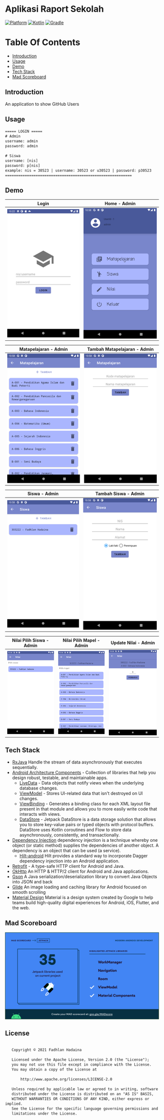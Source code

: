 
# Aplikasi Raport Sekolah
[![Platform](https://img.shields.io/badge/platform-Android-green.svg)](http://developer.android.com/index.html) [![Kotlin](https://img.shields.io/badge/java-1.8-orange.svg)](http://kotlinlang.org) [![Gradle](https://img.shields.io/badge/gradle-4.2.1-%2366DCB8.svg)](https://developer.android.com/studio/releases/gradle-plugin)

# Table Of Contents
- [Introduction](#introduction)
- [Usage](#usage)
- [Demo](#demo)
- [Tech Stack](#tech-stack)
- [Mad Scoreboard](#mad-scoreboard)

## Introduction

An application to show GitHub Users

## Usage

```
===== LOGIN =====
# Admin
username: admin
password: admin

# Siswa
username: [nis]
password: p[nis]
example: nis = 30523 | username: 30523 or u30523 | password: p30523
==========================================================
```

## Demo

|Login|Home - Admin|
|--|--|
|![](assets/login.png?raw=true)|![](assets/home-admin.png?raw=true)|

|Matapelajaran - Admin|Tambah Matapelajaran - Admin|
|--|--|
|![](assets/mapel-admin.png?raw=true)|![](assets/tambahMapel-admin.png?raw=true)|

|Siswa - Admin|Tambah Siswa - Admin|
|--|--|
|![](assets/siswa-admin.png?raw=true)|![](assets/tambahSiswa-admin.png?raw=true)|

|Nilai Pilih Siswa - Admin|Nilai Pilih Mapel - Admin|Update Nilai - Admin|
|--|--|--|
|![](assets/ubahNilai-1-admin.png?raw=true)|![](assets/ubahNilai-2-admin.png?raw=true)|![](assets/ubahNilai-3-admin.png?raw=true)|

## Tech Stack

- [RxJava](https://github.com/ReactiveX/RxJava) Handle the stream of data asynchronously that executes sequentially.
- [Android Architecture Components](https://developer.android.com/topic/libraries/architecture) - Collection of libraries that help you design robust, testable, and maintainable apps.
   - [LiveData](https://developer.android.com/topic/libraries/architecture/livedata) - Data objects that notify views when the underlying database changes.
   - [ViewModel](https://developer.android.com/topic/libraries/architecture/viewmodel) - Stores UI-related data that isn't destroyed on UI changes.
   - [ViewBinding](https://developer.android.com/topic/libraries/view-binding) - Generates a binding class for each XML layout file present in that module and allows you to more easily write code that interacts with views.
   - [DataStore](https://developer.android.com/topic/libraries/architecture/datastore) - Jetpack DataStore is a data storage solution that allows you to store key-value pairs or typed objects with protocol buffers. DataStore uses Kotlin coroutines and Flow to store data asynchronously, consistently, and transactionally.
- [Dependency Injection](https://developer.android.com/training/dependency-injection) dependency injection is a technique whereby one object (or static method) supplies the dependencies of another object. A dependency is an object that can be used (a service).
    - [Hilt-android](https://dagger.dev/hilt/) Hilt provides a standard way to incorporate Dagger dependency injection into an Android application.
- [Retrofit](https://square.github.io/retrofit/) - A type-safe HTTP client for Android and Java.
- [OkHttp](http://square.github.io/okhttp/) An HTTP & HTTP/2 client for Android and Java applications.
- [Gson](https://github.com/google/gson) A Java serialization/deserialization library to convert Java Objects into JSON and back
- [Glide](https://github.com/bumptech/glide) An image loading and caching library for Android focused on smooth scrolling
- [Material Design](https://material.io/develop/android/docs/getting-started) Material is a design system created by Google to help teams build high-quality digital experiences for Android, iOS, Flutter, and the web.

## Mad Scoreboard

<p align="center">
    <img src="assets/jetpack.png"
        style="margin-right: 20px;"
    />
</p>

## License
```

   Copyright © 2021 Fadhlan Hadaina

   Licensed under the Apache License, Version 2.0 (the "License");
   you may not use this file except in compliance with the License.
   You may obtain a copy of the License at

       http://www.apache.org/licenses/LICENSE-2.0

   Unless required by applicable law or agreed to in writing, software
   distributed under the License is distributed on an "AS IS" BASIS,
   WITHOUT WARRANTIES OR CONDITIONS OF ANY KIND, either express or implied.
   See the License for the specific language governing permissions and
   limitations under the License.

```



